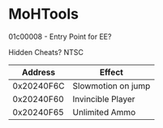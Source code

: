 # MoHTools

01c00008 - Entry Point for EE?





Hidden Cheats? NTSC

| Address  | Effect |
| ------------- | ------------- |
| 0x20240F6C  | Slowmotion on jump  |
| 0x20240F60 | Invincible Player  |
| 0x20240F65 | Unlimited Ammo |
